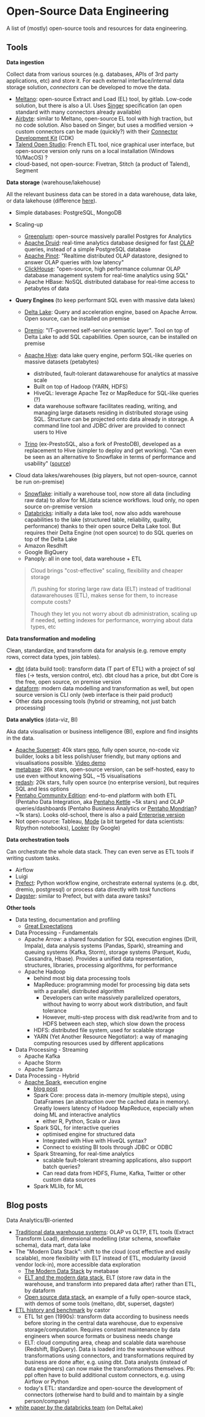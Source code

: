 # Open-Source Data Engineering
A list of (mostly) open-source tools and resources for data engineering.

## Tools

**Data ingestion**

Collect data from various sources (e.g. databases, APIs of 3rd party applications, etc) and store it. For each external interface/internal data storage solution, *connectors* can be developed to move the data.

- [Meltano](https://meltano.com/): open-source Extract and Load (EL) tool, by gitlab. Low-code solution, but there is also a UI. Uses [Singer](https://www.singer.io/) specification (an open standard with many connectors already available)
- [Airbyte](https://airbyte.io/): similar to Meltano, open-source EL tool with high traction, but no code solution. Also based on Singer, but uses a modified version -> custom connectors can be made (quickly?) with their [Connector Development Kit](https://airbyte.io/connector-development-kit) (CDK)
- [Talend Open Studio](https://www.talend.com/fr/products/talend-open-studio/): French ETL tool, nice graphical user interface, but open-source version  only runs on a local installation (Windows 10/MacOS) ?
- cloud-based, not open-source: Fivetran, Stitch (a product of Talend), Segment

**Data storage** (warehouse/lakehouse)

All the relevant business data can be stored in a data warehouse, data lake, or data lakehouse (difference [here](https://databricks.com/fr/glossary/data-lakehouse)).

- Simple databases: PostgreSQL, MongoDB

- Scaling-up

  - [Greenplum](https://greenplum.org/): open-source massively parallel Postgres for Analytics
  - [Apache Druid](https://druid.apache.org/docs/latest/design/index.html): real-time analytics database designed for fast [OLAP](https://en.wikipedia.org/wiki/Online_analytical_processing) queries, instead of a simple PostgreSQL database
  - [Apache Pinot](https://pinot.apache.org/): "Realtime distributed OLAP datastore, designed to answer OLAP queries with low latency"
  - [ClickHouse](https://clickhouse.com/): "open-source, high performance columnar OLAP database management system for real-time analytics using SQL"
  - Apache HBase: NoSQL distributed database for real-time access to petabytes of data

- **Query Engines** (to keep performant SQL even with massive data lakes)

  - [Delta Lake](https://delta.io/): Query and acceleration engine, based on Apache Arrow. Open source, can be installed on premise
  - [Dremio](https://docs.dremio.com/): "IT-governed self-service semantic layer". Tool on top of Delta Lake to add SQL capabilities. Open source, can be installed on premise

  - [Apache Hive](https://hive.apache.org/): data lake query engine, perform SQL-like queries on massive datasets (petabytes)
    - distributed, fault-tolerant datawarehouse for analytics at massive scale
    - Built on top of Hadoop (YARN, HDFS)
    - HiveQL: leverage Apache Tez or MapReduce for SQL-like queries (?)
    - data warehouse software facilitates reading, writing, and managing large datasets residing in distributed storage using SQL. Structure can be projected onto data already in storage. A command line tool and JDBC driver are provided to connect users to Hive
  - [Trino](https://trino.io/) (ex-PrestoSQL, also a fork of PrestoDB), developed as a replacement to Hive (simpler to deploy and get working). "Can even be seen as an alternative to Snowflake in terms of performance and usability" ([source](https://www.datafold.com/blog/the-modern-data-stack-open-source-edition))

- Cloud data lakes/warehouses (big players, but not open-source, cannot be run on-premise)

  - [Snowflake](https://docs.snowflake.com/en/user-guide/intro-key-concepts.html): initially a warehouse tool, now store all data (including raw data) to allow for ML/data science workflows. loud only, no open source on-premise version
  - [Databricks](https://databricks.com/): initially a data lake tool, now also adds warehouse capabilities to the lake (structured table, reliability, quality, performance) thanks to their open source Delta Lake tool. But requires their Delta Engine (not open source) to do SQL queries on top of the Delta Lake
  - Amazon Resdhift
  - Google BigQuery
  - Panoply: all in one tool, data warehouse + ETL

  > Cloud brings "cost-effective" scaling, flexibility and cheaper storage 
  >
  > /!\ pushing for storing large raw data (ELT) instead of traditional datawarehouses (ETL), makes sense for them, to increase compute costs?
  >
  > Though they let you not worry about db administration, scaling up if needed, setting indexes for performance, worrying about data types, etc

**Data transformation and modeling**

Clean, standardize, and transform data for analysis (e.g. remove empty rows, correct data types, join tables).

- [dbt](https://github.com/dbt-labs/dbt) (data build tool): transform data (T part of ETL) with a project of sql files (-> tests, version control, etc). dbt cloud has a price, but dbt Core is the free, open source, on premise version
- [dataform](https://github.com/dataform-co/dataform): modern data modelling and transformation as well, but open source version is CLI only (web interface is their paid product)
- Other data processing tools (hybrid or streaming, not just batch processing)

**Data analytics** (data-viz, BI)

Aka data visualisation or business intelligence (BI), explore and find insights in the data.

- [Apache Superset](https://superset.apache.org/docs/intro): 40k stars [repo](https://github.com/apache/superset), fully open source, no-code viz builder, looks a bit less polish/user friendly, but many options and visualisations possible. [Video demo](https://www.youtube.com/watch?v=hktHz89Zco4)
- [metabase](https://github.com/metabase/metabase): 26k stars, open-source version, can be self-hosted, easy to use even without knowing SQL, ~15 visualisations
- [redash](https://github.com/getredash/redash): 20k stars, fully open source (no enterprise version), but requires SQL and less options
- [Pentaho Community Edition](https://sourceforge.net/projects/pentaho/): end-to-end platform with both ETL (Pentaho Data Integration, aka [Pentaho Kettle](https://github.com/pentaho/pentaho-kettle) ~5k stars) and OLAP queries/dashboards (Pentaho Business Analytics or [Pentaho Mondrian](https://github.com/pentaho/mondrian)? ~1k stars). Looks old-school, there is also a paid [Enterprise version](https://www.hitachivantara.com/en-us/pdfd/brochure/leverage-open-source-benefits-with-assurance-of-hitachi-overview.pdf)
- Not open-source: Tableau, [Mode](https://mode.com/) (a bit targeted for data scientists: R/python notebooks), [Looker](https://looker.com/) (by Google)

**Data orchestration tools**

Can orchestrate the whole data stack. They can even serve as ETL tools if writing custom tasks.

- Airflow
- Luigi
- [Prefect](https://www.prefect.io/core/): Python workflow engine, orchestrate external systems (e.g. dbt, dremio, postgresql) or process data directly with *task* functions
- [Dagster](https://dagster.io/): similar to Prefect, but with data aware tasks?

**Other tools**

- Data testing, documentation and profiling
  - [Great Expectations](https://github.com/great-expectations/great_expectations)
- Data Processing - Fundamentals
  - Apache Arrow: a shared foundation for SQL execution engines (Drill, Impala), data analysis systems (Pandas, Spark), streaming and queuing systems (Kafka, Storm), storage systems (Parquet, Kudu, Cassandra, Hbase). Provides a unified data representation, structures, libraries, processing algorithms, for performance
  - Apache Hadoop
    - behind most big data processing tools
    - MapReduce: programming model for processing big data sets with a parallel, distributed algorithm
      - Developers can write massively parallelized operators, without having to worry about work distribution, and fault tolerance
      - However, multi-step process with disk read/write from and to HDFS between each step, which slow down the process
    - HDFS: distributed file system, used for scalable storage
    - YARN (Yet Another Resource Negotiator): a way of managing computing resources used by different applications
- Data Processing - Streaming
  - Apache Kafka
  - Apache Storm
  - Apache Samza
- Data Processing - Hybrid
  - [Apache Spark](https://spark.apache.org/), execution engine
    - [blog post](https://aws.amazon.com/fr/big-data/what-is-spark/)
    - Spark Core: process data in-memory (multiple steps), using DataFrames (an abstraction over the cached data in memory). Greatly lowers latency of Hadoop MapReduce, especially when doing ML and interactive analytics
      - either R, Python, Scala or Java
    - Spark SQL, for interactive queries
      - optimised engine for structured data
      - Integrated with Hive with HiveQL syntax?
      - Connect to existing BI tools through JDBC or ODBC
    - Spark Streaming, for real-time analytics
      - scalable fault-tolerant streaming applications, also support batch queries?
      - Can read data from HDFS, Flume, Kafka, Twitter or other custom data sources
    - Spark MLlib, for ML



## Blog posts

Data Analytics/BI-oriented

- [Traditional data warehouse systems](https://www.ibm.com/cloud/learn/data-warehouse): OLAP vs OLTP, ETL tools (Extract Transform Load), dimensional modelling (star schema, snowflake schema), data mart, data lake
- The "Modern Data Stack": shift to the cloud (cost effective and easily scalable), more flexibility with ELT instead of ETL, modularity (avoid vendor lock-in), more accessible data exploration
  - [The Modern Data Stack](https://www.metabase.com/blog/The-Modern-Data-Stack/index.html) by metabase
  - [ELT and the modern data stack](https://docs.dataform.co/introduction/modern-data-stack), ELT (store raw data in the warehouse, and transform into prepared data after) rather than ETL, by dataform
  - [Open source data stack](https://www.opensourcedatastack.com/), an example of a fully open-source stack, with demos of some tools (meltano, dbt, superset, dagster)
- [ETL history and benchmark](https://www.castordoc.com/blog/etl-benchmark-for-mid-market-companies) by castor
  - ETL 1st gen (1990s): transform data according to business needs before storing in the central data warehouse, due to expensive storage/computation. Requires constant maintenance by data engineers when source formats or business needs change
  - ELT: cloud computing area, cheap and scalable data warehouse (Redshift, BigQuery). Data is loaded into the warehouse without transformations using connectors, and transformations required by business are done after, e.g. using dbt. Data analysts (instead of data engineers) can now make the transformations themselves. Pb: ppl often have to build additional custom connectors, e.g. using Airflow or Python
  - today's ETL: standardize and open-source the development of connectors (otherwise hard to build and to maintain by a single person/company)
- [white paper by the databricks team](http://cidrdb.org/cidr2021/papers/cidr2021_paper17.pdf) (on DeltaLake)
